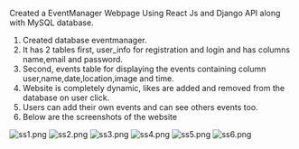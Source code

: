 Created a EventManager Webpage Using React Js and Django API along with MySQL database.

1. Created database eventmanager.
2. It has 2 tables first, user_info for registration and login and has columns name,email and password.
3. Second, events table for displaying the events containing column user,name,date,location,image and time.
4. Website is completely dynamic, likes are added and removed from the database on user click.
5. Users can add their own events and can see others events too.
6. Below are the screenshots of the website


![ss1.png](https://ik.imagekit.io/ok2wgebfs/ss1.png?updatedAt=1682941655476)
![ss2.png](https://ik.imagekit.io/ok2wgebfs/ss2.png?updatedAt=1682941655527)
![ss3.png](https://ik.imagekit.io/ok2wgebfs/ss3.png?updatedAt=1682941656814)
![ss4.png](https://ik.imagekit.io/ok2wgebfs/ss4.png?updatedAt=1682940807599)
![ss5.png](https://ik.imagekit.io/ok2wgebfs/ss5.png?updatedAt=1682940807822)
![ss6.png](https://ik.imagekit.io/ok2wgebfs/ss6.png?updatedAt=1682940807601)
